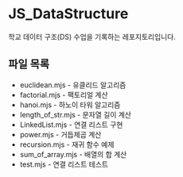 # JS_DataStructure
학교 데이터 구조(DS) 수업을 기록하는 레포지토리입니다.

## 파일 목록
- euclidean.mjs - 유클리드 알고리즘
- factorial.mjs - 팩토리얼 계산
- hanoi.mjs - 하노이 타워 알고리즘
- length_of_str.mjs - 문자열 길이 계산
- LinkedList.mjs - 연결 리스트 구현
- power.mjs - 거듭제곱 계산
- recursion.mjs - 재귀 함수 예제
- sum_of_array.mjs - 배열의 합 계산
- test.mjs - 연결 리스트 테스트